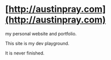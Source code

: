 [http://austinpray.com](http://austinpray.com)
==============

my personal website and portfolio.

This site is my dev playground.

It is never finished.
